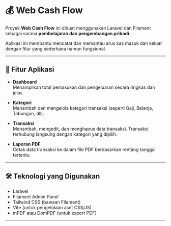 # 💰 Web Cash Flow

Proyek **Web Cash Flow** ini dibuat menggunakan Laravel dan Filament sebagai sarana **pembelajaran dan pengembangan pribadi**.

Aplikasi ini membantu mencatat dan memantau arus kas masuk dan keluar dengan fitur yang sederhana namun fungsional.

---

## 🚀 Fitur Aplikasi

- **Dashboard**  
  Menampilkan total pemasukan dan pengeluaran secara ringkas dan jelas.

- **Kategori**  
  Menambah dan mengelola kategori transaksi (seperti Gaji, Belanja, Tabungan, dll).

- **Transaksi**  
  Menambah, mengedit, dan menghapus data transaksi. Transaksi terhubung langsung dengan kategori yang dipilih.

- **Laporan PDF**  
  Cetak data transaksi ke dalam file PDF berdasarkan rentang tanggal tertentu.

---

## 🛠️ Teknologi yang Digunakan

- Laravel
- Filament Admin Panel
- Tailwind CSS (bawaan Filament)
- Vite (untuk pengelolaan aset CSS/JS)
- mPDF atau DomPDF (untuk export PDF)

---
